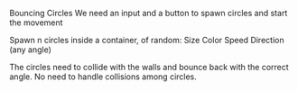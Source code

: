 Bouncing Circles 
We need an input and a button to spawn circles and start the movement 
 
Spawn n circles inside a container, of random: 
Size 
Color 
Speed 
Direction (any angle) 

The circles need to collide with the walls and bounce back with the correct angle. 
No need to handle collisions among circles. 
